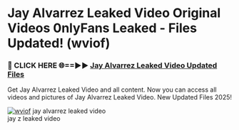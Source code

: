 # Jay Alvarrez Leaked Video Original Videos 0nlyFans Leaked - Files Updated! (wviof)

<h3>🔴 CLICK HERE 🌐==►► <a href="https://tinyurl.com/2wckxsce" rel="nofollow">Jay Alvarrez Leaked Video Updated Files</a></h3>

Get Jay Alvarrez Leaked Video and all content. Now you can access all videos and pictures of Jay Alvarrez Leaked Video. New Updated Files 2025!

[![wviof](https://i.imgur.com/AFduVYN.gif)](https://tinyurl.com/2wckxsce)
jay alvarrez leaked video<br>
jay z leaked video